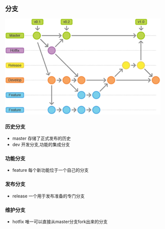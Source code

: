 ## 分支

![](/assets/git-workflow-release-cycle-4maintenance.png)

### 历史分支
- master    存储了正式发布的历史
- dev    开发分支,功能的集成分支

### 功能分支
- feature    每个新功能位于一个自己的分支

### 发布分支
- release    一个用于发布准备的专门分支

### 维护分支
- hotfix    唯一可以直接从master分支fork出来的分支



